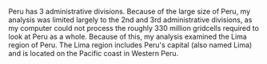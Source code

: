 Peru has 3 administrative divisions. Because of the large size of Peru, my analysis was limited largely to the 2nd and 3rd administrative divisions, as my computer could not process the roughly 330 million gridcells required to look at Peru as a whole. Because of this, my analysis examined the Lima region of Peru. The Lima region includes Peru's capital (also named Lima) and is located on the Pacific coast in Western Peru.
